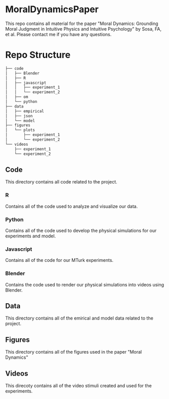 # MoralDynamicsPaper

This repo contains all material for the paper "Moral Dynamics: Grounding Moral Judgment in Intuitive Physics and Intuitive Psychology" by Sosa, FA, et al. Please contact me if you have any questions.

# Repo Structure

```bash
├── code
│   ├── Blender
│   ├── R
│   ├── javascript
│   │   ├── experiment_1
│   │   └── experiment_2
│   ├── om
│   └── python
├── data
│   ├── empirical
│   ├── json
│   └── model
├── figures
│   └── plots
│       ├── experiment_1
│       └── experiment_2
└── videos
    ├── experiment_1
    └── experiment_2
```

## Code

This directory contains all code related to the project.

### R

Contains all of the code used to analyze and visualize our data.

### Python

Contains all of the code used to develop the physical simulations for our experiments and model.

### Javascript

Contains all of the code for our MTurk experiments.

### Blender

Contains the code used to render our physical simulations into videos using Blender.

## Data

This directory contains all of the emirical and model data related to the project.

## Figures

This directory contains all of the figures used in the paper "Moral Dynamics"

## Videos

This direcoty contains all of the video stimuli created and used for the experiments.

